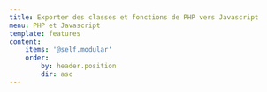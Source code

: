 ```yaml
---
title: Exporter des classes et fonctions de PHP vers Javascript
menu: PHP et Javascript
template: features
content:
    items: '@self.modular'
    order:
        by: header.position
        dir: asc
---
```

